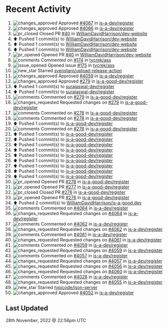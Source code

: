 # Recent Activity

<!--RECENT_ACTIVITY:start-->
1. ![changes_approved](https://cdn.jsdelivr.net/gh/Readme-Workflows/Readme-Icons@main/icons/octicons/ApprovedChanges.svg) Approved [#4067](https://github.com/is-a-dev/register/pull/4067#pullrequestreview-1195737224) in [is-a-dev/register](https://github.com/is-a-dev/register)
2. ![changes_approved](https://cdn.jsdelivr.net/gh/Readme-Workflows/Readme-Icons@main/icons/octicons/ApprovedChanges.svg) Approved [#4066](https://github.com/is-a-dev/register/pull/4066#pullrequestreview-1195593263) in [is-a-dev/register](https://github.com/is-a-dev/register)
3. ![pr_closed](https://cdn.jsdelivr.net/gh/Readme-Workflows/Readme-Icons@main/icons/octicons/PullRequestClosed.svg) Closed PR [#40](https://github.com/WilliamDavidHarrison/dev-website/pull/40) in [WilliamDavidHarrison/dev-website](https://github.com/WilliamDavidHarrison/dev-website)
4. ⬆️ Pushed 1 commit(s) to [WilliamDavidHarrison/dev-website](https://github.com/WilliamDavidHarrison/dev-website)
5. ⬆️ Pushed 1 commit(s) to [WilliamDavidHarrison/dev-website](https://github.com/WilliamDavidHarrison/dev-website)
6. ⬆️ Pushed 1 commit(s) to [WilliamDavidHarrison/dev-website](https://github.com/WilliamDavidHarrison/dev-website)
7. ![pr_opened](https://cdn.jsdelivr.net/gh/Readme-Workflows/Readme-Icons@main/icons/octicons/PullRequestOpened.svg) Opened PR [#40](https://github.com/WilliamDavidHarrison/dev-website/pull/40) in [WilliamDavidHarrison/dev-website](https://github.com/WilliamDavidHarrison/dev-website)
8. ![comments](https://cdn.jsdelivr.net/gh/Readme-Workflows/Readme-Icons@main/icons/octicons/Comment.svg) Commented on [#174](https://github.com/tycrek/ass/issues/174#issuecomment-1328848514) in [tycrek/ass](https://github.com/tycrek/ass)
9. ![issue_opened](https://cdn.jsdelivr.net/gh/Readme-Workflows/Readme-Icons@main/icons/octicons/IssueOpened.svg) Opened issue [#175](https://github.com/tycrek/ass/issues/175) in [tycrek/ass](https://github.com/tycrek/ass)
10. ![new_star](https://cdn.jsdelivr.net/gh/Readme-Workflows/Readme-Icons@main/icons/octicons/StarredRepositoryYellow.svg) Starred [svenstaro/upload-release-action](https://github.com/svenstaro/upload-release-action)
11. ![changes_approved](https://cdn.jsdelivr.net/gh/Readme-Workflows/Readme-Icons@main/icons/octicons/ApprovedChanges.svg) Approved [#4059](https://github.com/is-a-dev/register/pull/4059#pullrequestreview-1195336263) in [is-a-dev/register](https://github.com/is-a-dev/register)
12. ![changes_approved](https://cdn.jsdelivr.net/gh/Readme-Workflows/Readme-Icons@main/icons/octicons/ApprovedChanges.svg) Approved [#279](https://github.com/is-a-good-dev/register/pull/279#pullrequestreview-1195334700) in [is-a-good-dev/register](https://github.com/is-a-good-dev/register)
13. ⬆️ Pushed 1 commit(s) to [surajaswal-dev/register](https://github.com/surajaswal-dev/register)
14. ⬆️ Pushed 1 commit(s) to [surajaswal-dev/register](https://github.com/surajaswal-dev/register)
15. ![comments](https://cdn.jsdelivr.net/gh/Readme-Workflows/Readme-Icons@main/icons/octicons/Comment.svg) Commented on [#279](https://github.com/is-a-good-dev/register/pull/279#discussion_r1033212613) in [is-a-good-dev/register](https://github.com/is-a-good-dev/register)
16. ![changes_requested](https://cdn.jsdelivr.net/gh/Readme-Workflows/Readme-Icons@main/icons/octicons/RequestedChanges.svg) Requested changes on [#279](https://github.com/is-a-good-dev/register/pull/279#pullrequestreview-1195329748) in [is-a-good-dev/register](https://github.com/is-a-good-dev/register)
17. ![comments](https://cdn.jsdelivr.net/gh/Readme-Workflows/Readme-Icons@main/icons/octicons/Comment.svg) Commented on [#278](https://github.com/is-a-good-dev/register/pull/278#issuecomment-1328435575) in [is-a-good-dev/register](https://github.com/is-a-good-dev/register)
18. ![comments](https://cdn.jsdelivr.net/gh/Readme-Workflows/Readme-Icons@main/icons/octicons/Comment.svg) Commented on [#278](https://github.com/is-a-good-dev/register/pull/278#issuecomment-1328434161) in [is-a-good-dev/register](https://github.com/is-a-good-dev/register)
19. ⬆️ Pushed 1 commit(s) to [is-a-good-dev/register](https://github.com/is-a-good-dev/register)
20. ![comments](https://cdn.jsdelivr.net/gh/Readme-Workflows/Readme-Icons@main/icons/octicons/Comment.svg) Commented on [#278](https://github.com/is-a-good-dev/register/pull/278#issuecomment-1328432612) in [is-a-good-dev/register](https://github.com/is-a-good-dev/register)
21. ⬆️ Pushed 1 commit(s) to [is-a-good-dev/register](https://github.com/is-a-good-dev/register)
22. ⬆️ Pushed 1 commit(s) to [is-a-good-dev/register](https://github.com/is-a-good-dev/register)
23. ⬆️ Pushed 1 commit(s) to [is-a-good-dev/register](https://github.com/is-a-good-dev/register)
24. ⬆️ Pushed 1 commit(s) to [is-a-good-dev/register](https://github.com/is-a-good-dev/register)
25. ⬆️ Pushed 1 commit(s) to [is-a-good-dev/register](https://github.com/is-a-good-dev/register)
26. ⬆️ Pushed 1 commit(s) to [is-a-good-dev/register](https://github.com/is-a-good-dev/register)
27. ⬆️ Pushed 1 commit(s) to [is-a-good-dev/register](https://github.com/is-a-good-dev/register)
28. ⬆️ Pushed 1 commit(s) to [is-a-good-dev/register](https://github.com/is-a-good-dev/register)
29. ⬆️ Pushed 1 commit(s) to [is-a-good-dev/register](https://github.com/is-a-good-dev/register)
30. ![pr_opened](https://cdn.jsdelivr.net/gh/Readme-Workflows/Readme-Icons@main/icons/octicons/PullRequestOpened.svg) Opened PR [#278](https://github.com/is-a-good-dev/register/pull/278) in [is-a-good-dev/register](https://github.com/is-a-good-dev/register)
31. ![pr_opened](https://cdn.jsdelivr.net/gh/Readme-Workflows/Readme-Icons@main/icons/octicons/PullRequestOpened.svg) Opened PR [#277](https://github.com/is-a-good-dev/register/pull/277) in [is-a-good-dev/register](https://github.com/is-a-good-dev/register)
32. ![pr_closed](https://cdn.jsdelivr.net/gh/Readme-Workflows/Readme-Icons@main/icons/octicons/PullRequestClosed.svg) Closed PR [#276](https://github.com/is-a-good-dev/register/pull/276) in [is-a-good-dev/register](https://github.com/is-a-good-dev/register)
33. ![pr_opened](https://cdn.jsdelivr.net/gh/Readme-Workflows/Readme-Icons@main/icons/octicons/PullRequestOpened.svg) Opened PR [#276](https://github.com/is-a-good-dev/register/pull/276) in [is-a-good-dev/register](https://github.com/is-a-good-dev/register)
34. ⬆️ Pushed 2 commit(s) to [WilliamDavidHarrison/is-a-good.dev](https://github.com/WilliamDavidHarrison/is-a-good.dev)
35. ![comments](https://cdn.jsdelivr.net/gh/Readme-Workflows/Readme-Icons@main/icons/octicons/Comment.svg) Commented on [#4064](https://github.com/is-a-dev/register/pull/4064#discussion_r1033047029) in [is-a-dev/register](https://github.com/is-a-dev/register)
36. ![changes_requested](https://cdn.jsdelivr.net/gh/Readme-Workflows/Readme-Icons@main/icons/octicons/RequestedChanges.svg) Requested changes on [#4064](https://github.com/is-a-dev/register/pull/4064#pullrequestreview-1195094172) in [is-a-dev/register](https://github.com/is-a-dev/register)
37. ![comments](https://cdn.jsdelivr.net/gh/Readme-Workflows/Readme-Icons@main/icons/octicons/Comment.svg) Commented on [#4062](https://github.com/is-a-dev/register/pull/4062#discussion_r1033044548) in [is-a-dev/register](https://github.com/is-a-dev/register)
38. ![changes_requested](https://cdn.jsdelivr.net/gh/Readme-Workflows/Readme-Icons@main/icons/octicons/RequestedChanges.svg) Requested changes on [#4062](https://github.com/is-a-dev/register/pull/4062#pullrequestreview-1195090834) in [is-a-dev/register](https://github.com/is-a-dev/register)
39. ![comments](https://cdn.jsdelivr.net/gh/Readme-Workflows/Readme-Icons@main/icons/octicons/Comment.svg) Commented on [#4061](https://github.com/is-a-dev/register/pull/4061#discussion_r1033044046) in [is-a-dev/register](https://github.com/is-a-dev/register)
40. ![changes_requested](https://cdn.jsdelivr.net/gh/Readme-Workflows/Readme-Icons@main/icons/octicons/RequestedChanges.svg) Requested changes on [#4061](https://github.com/is-a-dev/register/pull/4061#pullrequestreview-1195090189) in [is-a-dev/register](https://github.com/is-a-dev/register)
41. ![comments](https://cdn.jsdelivr.net/gh/Readme-Workflows/Readme-Icons@main/icons/octicons/Comment.svg) Commented on [#4059](https://github.com/is-a-dev/register/pull/4059#discussion_r1033043923) in [is-a-dev/register](https://github.com/is-a-dev/register)
42. ![changes_requested](https://cdn.jsdelivr.net/gh/Readme-Workflows/Readme-Icons@main/icons/octicons/RequestedChanges.svg) Requested changes on [#4059](https://github.com/is-a-dev/register/pull/4059#pullrequestreview-1195090047) in [is-a-dev/register](https://github.com/is-a-dev/register)
43. ![comments](https://cdn.jsdelivr.net/gh/Readme-Workflows/Readme-Icons@main/icons/octicons/Comment.svg) Commented on [#4057](https://github.com/is-a-dev/register/pull/4057#discussion_r1033043713) in [is-a-dev/register](https://github.com/is-a-dev/register)
44. ![changes_requested](https://cdn.jsdelivr.net/gh/Readme-Workflows/Readme-Icons@main/icons/octicons/RequestedChanges.svg) Requested changes on [#4057](https://github.com/is-a-dev/register/pull/4057#pullrequestreview-1195089788) in [is-a-dev/register](https://github.com/is-a-dev/register)
45. ![changes_requested](https://cdn.jsdelivr.net/gh/Readme-Workflows/Readme-Icons@main/icons/octicons/RequestedChanges.svg) Requested changes on [#4056](https://github.com/is-a-dev/register/pull/4056#pullrequestreview-1195089636) in [is-a-dev/register](https://github.com/is-a-dev/register)
46. ![changes_requested](https://cdn.jsdelivr.net/gh/Readme-Workflows/Readme-Icons@main/icons/octicons/RequestedChanges.svg) Requested changes on [#4060](https://github.com/is-a-dev/register/pull/4060#pullrequestreview-1195084325) in [is-a-dev/register](https://github.com/is-a-dev/register)
47. ![comments](https://cdn.jsdelivr.net/gh/Readme-Workflows/Readme-Icons@main/icons/octicons/Comment.svg) Commented on [#4028](https://github.com/is-a-dev/register/pull/4028#issuecomment-1328382479) in [is-a-dev/register](https://github.com/is-a-dev/register)
48. ![changes_requested](https://cdn.jsdelivr.net/gh/Readme-Workflows/Readme-Icons@main/icons/octicons/RequestedChanges.svg) Requested changes on [#4055](https://github.com/is-a-dev/register/pull/4055#pullrequestreview-1195063667) in [is-a-dev/register](https://github.com/is-a-dev/register)
49. ![new_star](https://cdn.jsdelivr.net/gh/Readme-Workflows/Readme-Icons@main/icons/octicons/StarredRepositoryYellow.svg) Starred [typicode/json-server](https://github.com/typicode/json-server)
50. ![changes_approved](https://cdn.jsdelivr.net/gh/Readme-Workflows/Readme-Icons@main/icons/octicons/ApprovedChanges.svg) Approved [#4052](https://github.com/is-a-dev/register/pull/4052#pullrequestreview-1194936815) in [is-a-dev/register](https://github.com/is-a-dev/register)
<!--RECENT_ACTIVITY:end-->

## Last Updated
<!--RECENT_ACTIVITY:last_update-->
28th November, 2022 @ 22:56pm UTC
<!--RECENT_ACTIVITY:last_update_end-->
